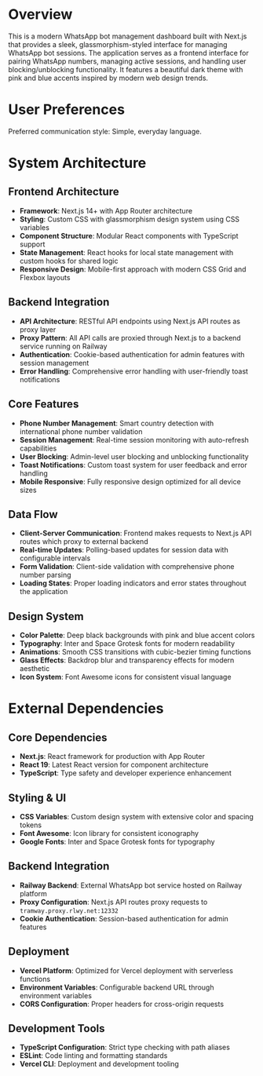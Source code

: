 # Overview

This is a modern WhatsApp bot management dashboard built with Next.js that provides a sleek, glassmorphism-styled interface for managing WhatsApp bot sessions. The application serves as a frontend interface for pairing WhatsApp numbers, managing active sessions, and handling user blocking/unblocking functionality. It features a beautiful dark theme with pink and blue accents inspired by modern web design trends.

# User Preferences

Preferred communication style: Simple, everyday language.

# System Architecture

## Frontend Architecture
- **Framework**: Next.js 14+ with App Router architecture
- **Styling**: Custom CSS with glassmorphism design system using CSS variables
- **Component Structure**: Modular React components with TypeScript support
- **State Management**: React hooks for local state management with custom hooks for shared logic
- **Responsive Design**: Mobile-first approach with modern CSS Grid and Flexbox layouts

## Backend Integration
- **API Architecture**: RESTful API endpoints using Next.js API routes as proxy layer
- **Proxy Pattern**: All API calls are proxied through Next.js to a backend service running on Railway
- **Authentication**: Cookie-based authentication for admin features with session management
- **Error Handling**: Comprehensive error handling with user-friendly toast notifications

## Core Features
- **Phone Number Management**: Smart country detection with international phone number validation
- **Session Management**: Real-time session monitoring with auto-refresh capabilities
- **User Blocking**: Admin-level user blocking and unblocking functionality
- **Toast Notifications**: Custom toast system for user feedback and error handling
- **Mobile Responsive**: Fully responsive design optimized for all device sizes

## Data Flow
- **Client-Server Communication**: Frontend makes requests to Next.js API routes which proxy to external backend
- **Real-time Updates**: Polling-based updates for session data with configurable intervals
- **Form Validation**: Client-side validation with comprehensive phone number parsing
- **Loading States**: Proper loading indicators and error states throughout the application

## Design System
- **Color Palette**: Deep black backgrounds with pink and blue accent colors
- **Typography**: Inter and Space Grotesk fonts for modern readability
- **Animations**: Smooth CSS transitions with cubic-bezier timing functions
- **Glass Effects**: Backdrop blur and transparency effects for modern aesthetic
- **Icon System**: Font Awesome icons for consistent visual language

# External Dependencies

## Core Dependencies
- **Next.js**: React framework for production with App Router
- **React 19**: Latest React version for component architecture
- **TypeScript**: Type safety and developer experience enhancement

## Styling & UI
- **CSS Variables**: Custom design system with extensive color and spacing tokens
- **Font Awesome**: Icon library for consistent iconography
- **Google Fonts**: Inter and Space Grotesk fonts for typography

## Backend Integration
- **Railway Backend**: External WhatsApp bot service hosted on Railway platform
- **Proxy Configuration**: Next.js API routes proxy requests to `tramway.proxy.rlwy.net:12332`
- **Cookie Authentication**: Session-based authentication for admin features

## Deployment
- **Vercel Platform**: Optimized for Vercel deployment with serverless functions
- **Environment Variables**: Configurable backend URL through environment variables
- **CORS Configuration**: Proper headers for cross-origin requests

## Development Tools
- **TypeScript Configuration**: Strict type checking with path aliases
- **ESLint**: Code linting and formatting standards
- **Vercel CLI**: Deployment and development tooling